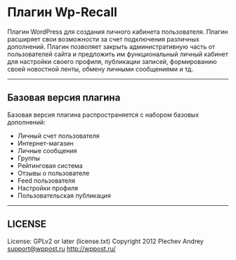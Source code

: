 # Плагин Wp-Recall

Плагин WordPress для создания личного кабинета пользователя. Плагин расширяет свои возможности за счет подключения различных дополнений. Плагин позволяет закрыть административную часть от пользователей сайта и предложить им функциональный личный кабинет для настройки своего профиля, публикации записей, формированию своей новостной ленты, обмену личными сообщениями и тд.

---

## Базовая версия плагина

Базовая версия плагина распространяется с набором базовых дополнений:
- Личный счет пользователя
- Интернет-магазин
- Личные сообщения
- Группы
- Рейтинговая система
- Отзывы о пользователе
- Feed пользователя
- Настройки профиля
- Пользовательская публикация

---

## LICENSE
License:     GPLv2 or later (license.txt)
Copyright 2012 Plechev Andrey <support@wppost.ru>
http://wppost.ru/


